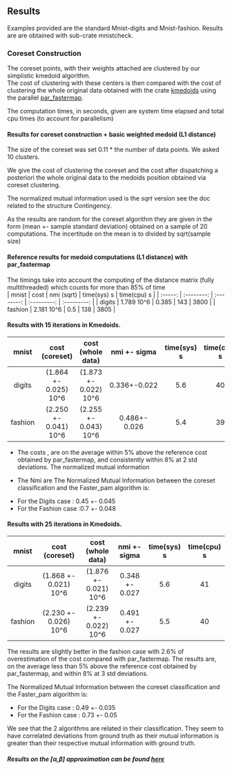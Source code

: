 
## Results

Examples provided are the standard Mnist-digits and Mnist-fashion.
Results are are obtained with sub-crate mnistcheck.

###  Coreset Construction

The coreset points, with their weights attached are clustered by our simplistic kmedoid algorithm.  
The cost of clustering with these centers is then compared with the cost of clustering the whole original data obtained
with the crate [kmedoids](https://crates.io/crates/kmedoids) using the parallel [par_fastermap](https://docs.rs/kmedoids/0.5.0/kmedoids/fn.par_fasterpam.html).

The computation times, in seconds, given are system time elapsed and total cpu times (to account for parallelism) 


#### Results for coreset construction + basic weighted medoid  (L1 distance) 

The size of the coreset was set 0.11 * the number of data points. We asked 10 clusters.

We give the  cost of clustering the coreset and the cost after dispatching a posteriori the whole original data to the medoids position obtained via coreset clustering.  

The normalized mutual information used is the *sqrt* version see the doc related to the structure Contingency.

As the results are random for the coreset algorithm they are given in the form (mean +- sample standard deviation) obtained on a sample of 20 computations.  The incertitude on the mean is to divided by sqrt(sample size)



#### Reference results for medoid computations (L1 distance) with par_fastermap

The timings take into account the computing of the distance matrix (fully multithreaded) which counts for more than 85% of time  
|  mnist  |    cost    | nmi (sqrt) | time(sys) s | time(cpu) s |
| :-----: | :--------: | :--------: | :---------: | :---------: |
| digits  | 1.789 10^6 |   0.385    |     143     |    3800     |
| fashion | 2.181 10^6 |    0.5     |     138     |    3805     |



#### Results with 15 iterations in Kmedoids.

|  mnist  |    cost (coreset)     |   cost (whole data)   | nmi +- sigma  | time(sys) s | time(cpu) s |
| :-----: | :-------------------: | :-------------------: | :-----------: | :---------: | :---------: |
| digits  | (1.864 +- 0.025) 10^6 | (1.873 +- 0.022) 10^6 | 0.336+-0.022  |     5.6     |     40      |
| fashion | (2.250 +- 0.041) 10^6 | (2.255 +- 0.043) 10^6 | 0.486+- 0.026 |     5.4     |     39      |

* The costs , are on the average within 5% above the reference cost obtained by par_fastermap, and consistently within 8% at 2 std deviations. The normalized mutual information 

* The Nmi are 
The Normalized Mutual Information between the coreset classification and the Faster_pam algorithm is:
 - For the Digits case : 0.45 +- 0.045
 - For the Fashion case :0.7 +- 0.048

#### Results with 25 iterations in Kmedoids.


|  mnist  |    cost (coreset)     |   cost (whole data)   |  nmi +- sigma  | time(sys) s | time(cpu) s |
| :-----: | :-------------------: | :-------------------: | :------------: | :---------: | :---------: |
| digits  | (1.868 +- 0.021) 10^6 | (1.876 +- 0.021) 10^6 | 0.348 +- 0.027 |     5.6     |     41      |
| fashion | (2.230 +- 0.026) 10^6 | (2.239 +- 0.022) 10^6 | 0.491 +- 0.027 |     5.5     |     40      |

The results are slightly better in the fashion case with 2.6% of overestimation of the cost compared with par_fastermap. 
The results are, on the average less than 5% above the reference cost obtained by par_fastermap, and within 8% at 3 std deviations.

The Normalized Mutual Information between the coreset classification and the Faster_pam algorithm is:
 - For the Digits case : 0.49 +- 0.035
 - For the Fashion case : 0.73 +- 0.05

We see that the 2 algorithms are related in their classification. They seem to have correlated deviations from ground truth
as their mutual information is greater than their respective mutual information with ground truth.

##### Results on the [$\alpha$,$\beta$] approximation can be found [here](./bmor.md)
